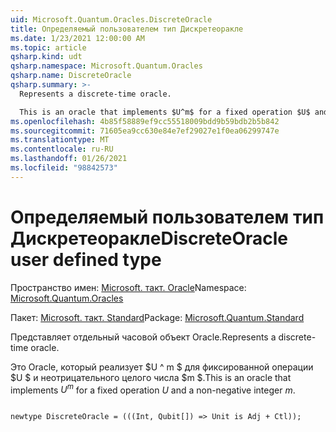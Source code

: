 ```yaml
---
uid: Microsoft.Quantum.Oracles.DiscreteOracle
title: Определяемый пользователем тип Дискретеоракле
ms.date: 1/23/2021 12:00:00 AM
ms.topic: article
qsharp.kind: udt
qsharp.namespace: Microsoft.Quantum.Oracles
qsharp.name: DiscreteOracle
qsharp.summary: >-
  Represents a discrete-time oracle.

  This is an oracle that implements $U^m$ for a fixed operation $U$ and a non-negative integer $m$.
ms.openlocfilehash: 4b85f58889ef9cc55518009bdd9b59bdb2b5b842
ms.sourcegitcommit: 71605ea9cc630e84e7ef29027e1f0ea06299747e
ms.translationtype: MT
ms.contentlocale: ru-RU
ms.lasthandoff: 01/26/2021
ms.locfileid: "98842573"
---
```

# <a name="discreteoracle-user-defined-type"></a><span data-ttu-id="e8e41-102">Определяемый пользователем тип Дискретеоракле</span><span class="sxs-lookup"><span data-stu-id="e8e41-102">DiscreteOracle user defined type</span></span>

<span data-ttu-id="e8e41-103">Пространство имен: [Microsoft. такт. Oracle](xref:Microsoft.Quantum.Oracles)</span><span class="sxs-lookup"><span data-stu-id="e8e41-103">Namespace: [Microsoft.Quantum.Oracles](xref:Microsoft.Quantum.Oracles)</span></span>

<span data-ttu-id="e8e41-104">Пакет: [Microsoft. такт. Standard](https://nuget.org/packages/Microsoft.Quantum.Standard)</span><span class="sxs-lookup"><span data-stu-id="e8e41-104">Package: [Microsoft.Quantum.Standard](https://nuget.org/packages/Microsoft.Quantum.Standard)</span></span>


<span data-ttu-id="e8e41-105">Представляет отдельный часовой объект Oracle.</span><span class="sxs-lookup"><span data-stu-id="e8e41-105">Represents a discrete-time oracle.</span></span>

<span data-ttu-id="e8e41-106">Это Oracle, который реализует $U ^ m $ для фиксированной операции $U $ и неотрицательного целого числа $m $.</span><span class="sxs-lookup"><span data-stu-id="e8e41-106">This is an oracle that implements $U^m$ for a fixed operation $U$ and a non-negative integer $m$.</span></span>

```qsharp

newtype DiscreteOracle = (((Int, Qubit[]) => Unit is Adj + Ctl));
```

